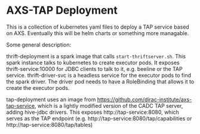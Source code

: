 
AXS-TAP Deployment
===================

This is a collection of kubernetes yaml files to deploy a TAP service based on
AXS. Eventually this will be helm charts or something more managable. 

Some general description:

thrift-deployment is a spark image that calls `start-thriftserver.sh`. This
spark instance talks to kubernetes to create executor pods. It exposes
thrift-service:10000 for JDBC clients to talk to it, e.g. beeline or the TAP
service. thrift-driver-svc is a headless service for the executor pods to find
the spark driver. The driver pod needs to have a RoleBinding that allows it to
create the executor pods.

tap-deployment uses an image from
https://github.com/dirac-institute/axs-tap-service, which is a lightly modified
version of the CADC TAP server, adding hive-jdbc drivers. This exposes
http://tap-service:8080, which serves as the TAP endpoint (e.g.
http://tap-service:8080/tap/capabilities or http://tap-service:8080/tap/tables)

